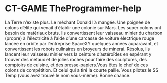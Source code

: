 # CT-GAME  TheProgrammer-help
La Terre n’existe plus. Le méchant Donald l’a mangée. Une poignée de colons d’élite qui venait d’établir une colonie sur Mars.
Les super colons ont besoin de matériaux bruts. Ils convertissent leur vaisseau minier du charbon (propre) à 
l’électricité à l’aide d’une carcasse de voiture électrique rouge lancée en orbite par l’entreprise SpaceXY 
quelques années auparavant, et convertissent les robots culinaires en broyeurs de minerai. Résolus, ils lancent 
leur vaisseau minier vers la ceinture d’astéroïdes en espérant y trouver des métaux et de jolies roches pour faire 
des sculptures, des comptoirs de cuisine, et des presse-papiers.Vous êtes le chef de ces colons de compétition. 
Et celui qui a tiré la courte paille. Vous pilotez le SS Temp (vous avez trouvé le nom vous-même). Bonne chance.
